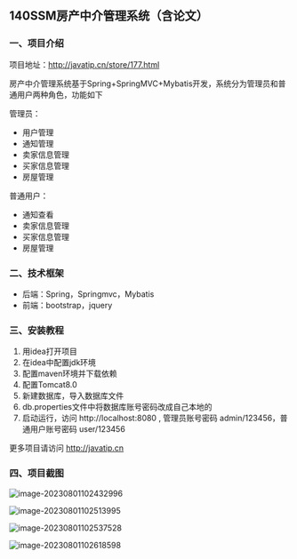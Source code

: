 ## 140SSM房产中介管理系统（含论文）

### 一、项目介绍

项目地址：http://javatip.cn/store/177.html

房产中介管理系统基于Spring+SpringMVC+Mybatis开发，系统分为管理员和普通用户两种角色，功能如下

管理员：

- 用户管理
- 通知管理
- 卖家信息管理
- 买家信息管理
- 房屋管理

普通用户：

- 通知查看
- 卖家信息管理
- 买家信息管理
- 房屋管理

### 二、技术框架

- 后端：Spring，Springmvc，Mybatis
- 前端：bootstrap，jquery

### 三、安装教程

1. 用idea打开项目
2. 在idea中配置jdk环境
3. 配置maven环境并下载依赖
4. 配置Tomcat8.0
5. 新建数据库，导入数据库文件
6. db.properties文件中将数据库账号密码改成自己本地的
7. 启动运行，访问 http://localhost:8080  , 管理员账号密码 admin/123456，普通用户账号密码 user/123456

更多项目请访问 http://javatip.cn

### 四、项目截图

![image-20230801102432996](http://image.javatip.cn/bysj/20230801102440.png)

![image-20230801102513995](http://image.javatip.cn/bysj/20230801102514.png)

![image-20230801102537528](http://image.javatip.cn/bysj/20230801102537.png)

![image-20230801102618598](http://image.javatip.cn/bysj/20230801102618.png)
